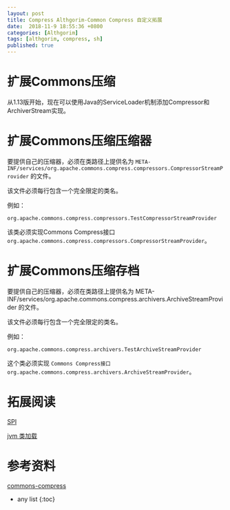 ```yaml
---
layout: post
title: Compress Althgorim-Common Compress 自定义拓展
date:  2018-11-9 18:55:36 +0800
categories: [Althgorim]
tags: [althgorim, compress, sh]
published: true
---
```



# 扩展Commons压缩

从1.13版开始，现在可以使用Java的ServiceLoader机制添加Compressor和ArchiverStream实现。


# 扩展Commons压缩压缩器

要提供自己的压缩器，必须在类路径上提供名为 `META-INF/services/org.apache.commons.compress.compressors.CompressorStreamProvider` 的文件。

该文件必须每行包含一个完全限定的类名。

例如：

```
org.apache.commons.compress.compressors.TestCompressorStreamProvider
```

该类必须实现Commons Compress接口 `org.apache.commons.compress.compressors.CompressorStreamProvider`。

# 扩展Commons压缩存档

要提供自己的压缩器，必须在类路径上提供名为 META-INF/services/org.apache.commons.compress.archivers.ArchiveStreamProvider 的文件。

该文件必须每行包含一个完全限定的类名。

例如：

```
org.apache.commons.compress.archivers.TestArchiveStreamProvider
```

这个类必须实现 `Commons Compress接口org.apache.commons.compress.archivers.ArchiveStreamProvider`。


# 拓展阅读

[SPI](https://houbb.github.io/2018/08/02/spi)

[jvm 类加载](https://houbb.github.io/2018/10/08/jvm-09-classloader)

# 参考资料

[commons-compress](http://commons.apache.org/proper/commons-compress/examples.html)

* any list
{:toc}